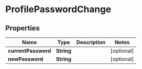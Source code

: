 
# ProfilePasswordChange

## Properties
Name | Type | Description | Notes
------------ | ------------- | ------------- | -------------
**currentPassword** | **String** |  |  [optional]
**newPassword** | **String** |  |  [optional]



